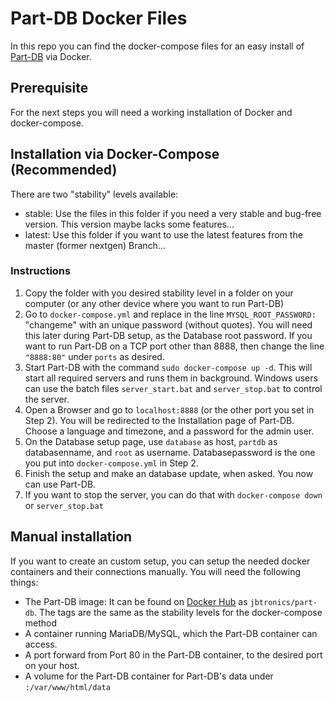 # Part-DB Docker Files

In this repo you can find the docker-compose files for an easy install of [Part-DB](https://github.com/Part-DB/Part-DB) via Docker.

## Prerequisite
For the next steps you will need a working installation of Docker and docker-compose.

## Installation via Docker-Compose (Recommended)

There are two "stability" levels available:
 * stable: Use the files in this folder if you need a very stable and bug-free version. This version maybe lacks some features...
 * latest: Use this folder if you want to use the latest features from the master (former nextgen) Branch...

 ### Instructions
 1. Copy the folder with you desired stability level in a folder on your computer (or any other device where you want to run Part-DB)
 2. Go to `docker-compose.yml` and replace in the line `MYSQL_ROOT_PASSWORD:` "changeme" with an unique password (without quotes). You will need this later during Part-DB setup, as the Database root password. If you want to run Part-DB on a TCP port other than 8888, then change the line `"8888:80"` under `ports` as desired.
 3. Start Part-DB with the command `sudo docker-compose up -d`. This will start all required servers and runs them in background. Windows users can use the batch files `server_start.bat` and `server_stop.bat` to control the server.
 4. Open a Browser and go to `localhost:8888` (or the other port you set in Step 2). You will be redirected to the Installation page of Part-DB. Choose a language and timezone, and a password for the admin user.
 5. On the Database setup page, use `database` as host, `partdb` as databasenname, and `root` as username. Databasepassword is the one you put into `docker-compose.yml` in Step 2.
 6. Finish the setup and make an database update, when asked. You now can use Part-DB.
 7. If you want to stop the server, you can do that with `docker-compose down` or `server_stop.bat`

 ## Manual installation
 If you want to create an custom setup, you can setup the needed docker containers and their connections manually. You will need the following things:
  * The Part-DB image: It can be found on [Docker Hub](https://hub.docker.com/r/jbtronics/part-db/) as `jbtronics/part-db`. The tags are the same as the stability levels for the docker-compose method
  * A container running MariaDB/MySQL, which the Part-DB container can access.
  * A port forward from Port 80 in the Part-DB container, to the desired port on your host.
  * A volume for the Part-DB container for Part-DB's data under `:/var/www/html/data`